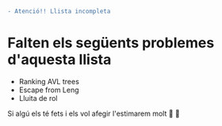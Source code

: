 ```diff
- Atenció!! Llista incompleta
```
# Falten els següents problemes d'aquesta llista
- Ranking AVL trees
- Escape from Leng
- Lluita de rol

Si algú els té fets i els vol afegir l'estimarem molt :purple_heart: :yellow_heart:
